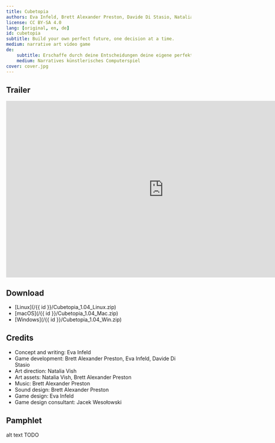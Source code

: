 ```yaml
---
title: Cubetopia
authors: Eva Infeld, Brett Alexander Preston, Davide Di Stasio, Natalia Vish, Jacek Wesołowski
license: CC BY-SA 4.0
lang: [original, en, de]
id: cubetopia
subtitle: Build your own perfect future, one decision at a time.
medium: narrative art video game
de:
    subtitle: Erschaffe durch deine Entscheidungen deine eigene perfekte Zukunft.
    medium: Narratives künstlerisches Computerspiel
cover: cover.jpg
---
```


## Trailer

<iframe width="855" height="481" src="https://www.youtube.com/embed/tXytOYlsuRc" title="Cubetopia Trailer" frameborder="0" allow="accelerometer; autoplay; clipboard-write; encrypted-media; gyroscope; picture-in-picture; web-share" referrerpolicy="strict-origin-when-cross-origin" allowfullscreen></iframe>

## Download

- [Linux](/{{ id }}/Cubetopia_1.04_Linux.zip)
- [macOS](/{{ id }}/Cubetopia_1.04_Mac.zip)
- [Windows](/{{ id }}/Cubetopia_1.04_Win.zip)

## Credits

- Concept and writing: Eva Infeld
- Game development: Brett Alexander Preston, Eva Infeld, Davide Di Stasio
- Art direction: Natalia Vish
- Art assets: Natalia Vish, Brett Alexander Preston
- Music: Brett Alexander Preston
- Sound design: Brett Alexander Preston
- Game design: Eva Infeld
- Game design consultant: Jacek Wesołowski

## Pamphlet

<object data="/{{ id }}/cubetopia references and metaphors.pdf" type="application/pdf" width="100%" height="800">alt text TODO</object>
